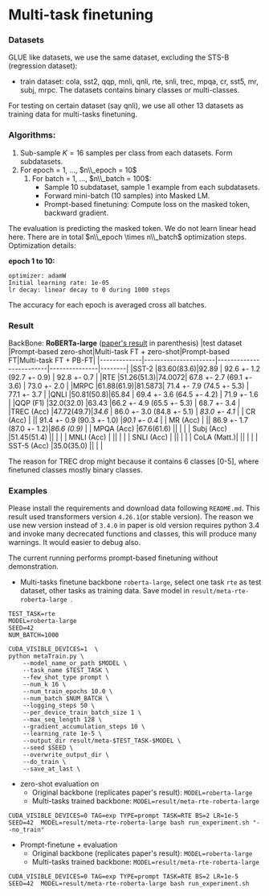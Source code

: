 # Multi-task finetuning

### Datasets
GLUE like datasets, we use the same dataset, excluding the STS-B (regression dataset): 
- train dataset: cola, sst2, qqp, mnli, qnli, rte, snli, 
            trec, mpqa, cr, sst5, mr, subj, mrpc. The datasets contains binary classes or multi-classes.

For testing on certain dataset (say qnli), we use all other 13 datasets as training data for multi-tasks finetuning.

### Algorithms:
1. Sub-sample $K=16$ samples per class from each datasets. Form subdatasets.
2. For epoch = 1, ..., $n\\_epoch = 10$
    1. For batch = 1, ..., $n\\_batch = 100$:
        - Sample 10 subdataset, sample 1 example from each subdatasets.
        - Forward mini-batch (10 samples) into Masked LM.
        - Prompt-based finetuning: Compute loss on the masked token, backward gradient. 

The evaluation is predicting the masked token. We do not learn linear head here. There are in total $n\\_epoch \times n\\_batch$ optimization steps.
Optimization details:

__epoch 1 to 10:__
```
optimizer: adamW
Initial learning rate: 1e-05
lr decay: linear decay to 0 during 1000 steps
```
The accuracy for each epoch is averaged cross all batches.

### Result
<!-- 100,10 for testing -->
BackBone: **RoBERTa-large**
([paper's result](https://arxiv.org/pdf/2012.15723.pdf) in parenthesis)
|test dataset |Prompt-based zero-shot|Multi-task FT + zero-shot|Prompt-based FT|Multi-task FT + PB-FT|
|-------------|----------------------|-------------------------|---------------|--------|
|SST-2        |83.60(83.6)|92.89  | 92.6 +- 1.2 (92.7 +- 0.9) | 92.8 +- 0.7 |
|RTE          |51.26(51.3)|74.0072| 67.8 +- 2.7 (69.1 +- 3.6) |  73.0 +- 2.0 |
|MRPC         |61.88(61.9)|81.5873| 71.4 +- 7.9 (74.5 +- 5.3) | 77.1 +- 3.7 |
|QNLI         |50.81(50.8)|65.84  | 69.4 +- 3.6 (64.5 +- 4.2) | 71.9 +- 1.6 |
|QQP (F1)     |32.0(32.0) |63.43  |66.2 +- 4.9 (65.5 +- 5.3)  |  68.7 +- 3.4 |
|TREC (Acc)   |47.72(49.7)|_34.6_ | 86.0 +- 3.0 (84.8 +- 5.1) | _83.0 +- 4.1_ |
| CR (Acc)    |      || 91.4 +- 0.9 (90.3 +- 1.0) |_90.1 +- 0.4_ |
| MR (Acc)    |      || 86.9 +- 1.7 (87.0 +- 1.2)|_86.6 (0.9)_ |
| MPQA (Acc)  |67.6(61.6)     || | |
| Subj (Acc)  |51.45(51.4)     || | |
| MNLI (Acc)  |      || | |
| SNLI (Acc)  |      || | |
| CoLA (Matt.)|      || | |
| SST-5 (Acc) |35.0(35.0)      || | |

The reason for TREC drop might because it contains 6 classes \[0-5\], where finetuned classes mostly binary classes.

### Examples
Please install the requirements and download data following `README.md`. This result used transformers version `4.26.1`(or stable version). The reason we use new version instead of `3.4.0` in paper is old version requires python 3.4 and invoke many decrecated functions and classes, this will produce many warnings. It would easier to debug also.

The current running performs prompt-based finetuning without demonstration.
* Multi-tasks finetune backbone ```roberta-large```, select one task ```rte``` as test dataset, other tasks as training data. Save model in ```result/meta-rte-roberta-large ```.
```
TEST_TASK=rte
MODEL=roberta-large
SEED=42
NUM_BATCH=1000

CUDA_VISIBLE_DEVICES=1  \
python metaTrain.py \
    --model_name_or_path $MODEL \
    --task_name $TEST_TASK \
    --few_shot_type prompt \
    --num_k 16 \
    --num_train_epochs 10.0 \
    --num_batch $NUM_BATCH \
    --logging_steps 50 \
    --per_device_train_batch_size 1 \
    --max_seq_length 128 \
    --gradient_accumulation_steps 10 \
    --learning_rate 1e-5 \
    --output_dir result/meta-$TEST_TASK-$MODEL \
    --seed $SEED \
    --overwrite_output_dir \
    --do_train \
    --save_at_last \
```

* zero-shot evaluation on
   - Original backbone (replicates paper's result): ```MODEL=roberta-large```
   - Multi-tasks trained backbone: ```MODEL=result/meta-rte-roberta-large```
```
CUDA_VISIBLE_DEVICES=0 TAG=exp TYPE=prompt TASK=RTE BS=2 LR=1e-5 SEED=42  MODEL=result/meta-rte-roberta-large bash run_experiment.sh "--no_train"
```

* Prompt-finetune + evaluation
  - Original backbone (replicates paper's result): ```MODEL=roberta-large```
  - Multi-tasks trained backbone: ```MODEL=result/meta-rte-roberta-large```
```
CUDA_VISIBLE_DEVICES=0 TAG=exp TYPE=prompt TASK=RTE BS=2 LR=1e-5 SEED=42  MODEL=result/meta-rte-roberta-large bash run_experiment.sh 
```
